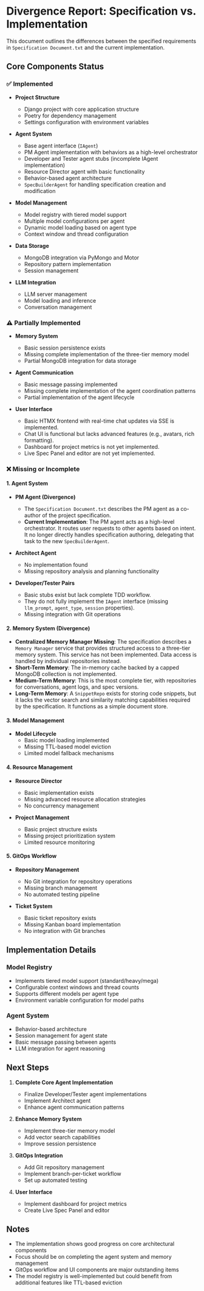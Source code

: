 # Divergence Report: Specification vs. Implementation

This document outlines the differences between the specified requirements in `Specification Document.txt` and the current implementation.

## Core Components Status

### ✅ Implemented

- **Project Structure**
  - Django project with core application structure
  - Poetry for dependency management
  - Settings configuration with environment variables

- **Agent System**
  - Base agent interface (`IAgent`)
  - PM Agent implementation with behaviors as a high-level orchestrator
  - Developer and Tester agent stubs (incomplete IAgent implementation)
  - Resource Director agent with basic functionality
  - Behavior-based agent architecture
  - `SpecBuilderAgent` for handling specification creation and modification

- **Model Management**
  - Model registry with tiered model support
  - Multiple model configurations per agent
  - Dynamic model loading based on agent type
  - Context window and thread configuration

- **Data Storage**
  - MongoDB integration via PyMongo and Motor
  - Repository pattern implementation
  - Session management

- **LLM Integration**
  - LLM server management
  - Model loading and inference
  - Conversation management

### ⚠️ Partially Implemented

- **Memory System**
  - Basic session persistence exists
  - Missing complete implementation of the three-tier memory model
  - Partial MongoDB integration for data storage

- **Agent Communication**
  - Basic message passing implemented
  - Missing complete implementation of the agent coordination patterns
  - Partial implementation of the agent lifecycle

- **User Interface**
  - Basic HTMX frontend with real-time chat updates via SSE is implemented.
  - Chat UI is functional but lacks advanced features (e.g., avatars, rich formatting).
  - Dashboard for project metrics is not yet implemented.
  - Live Spec Panel and editor are not yet implemented.

### ❌ Missing or Incomplete

#### 1. Agent System
- **PM Agent (Divergence)**
  - The `Specification Document.txt` describes the PM agent as a co-author of the project specification. 
  - **Current Implementation**: The PM agent acts as a high-level orchestrator. It routes user requests to other agents based on intent. It no longer directly handles specification authoring, delegating that task to the new `SpecBuilderAgent`.

- **Architect Agent**
  - No implementation found
  - Missing repository analysis and planning functionality

- **Developer/Tester Pairs**
  - Basic stubs exist but lack complete TDD workflow.
  - They do not fully implement the `IAgent` interface (missing `llm_prompt`, `agent_type`, `session` properties).
  - Missing integration with Git operations

#### 2. Memory System (Divergence)
- **Centralized Memory Manager Missing**: The specification describes a `Memory Manager` service that provides structured access to a three-tier memory system. This service has not been implemented. Data access is handled by individual repositories instead.
- **Short-Term Memory**: The in-memory cache backed by a capped MongoDB collection is not implemented.
- **Medium-Term Memory**: This is the most complete tier, with repositories for conversations, agent logs, and spec versions.
- **Long-Term Memory**: A `SnippetRepo` exists for storing code snippets, but it lacks the vector search and similarity matching capabilities required by the specification. It functions as a simple document store.

#### 3. Model Management
- **Model Lifecycle**
  - Basic model loading implemented
  - Missing TTL-based model eviction
  - Limited model fallback mechanisms

#### 4. Resource Management
- **Resource Director**
  - Basic implementation exists
  - Missing advanced resource allocation strategies
  - No concurrency management

- **Project Management**
  - Basic project structure exists
  - Missing project prioritization system
  - Limited resource monitoring

#### 5. GitOps Workflow
- **Repository Management**
  - No Git integration for repository operations
  - Missing branch management
  - No automated testing pipeline

- **Ticket System**
  - Basic ticket repository exists
  - Missing Kanban board implementation
  - No integration with Git branches

## Implementation Details

### Model Registry
- Implements tiered model support (standard/heavy/mega)
- Configurable context windows and thread counts
- Supports different models per agent type
- Environment variable configuration for model paths

### Agent System
- Behavior-based architecture
- Session management for agent state
- Basic message passing between agents
- LLM integration for agent reasoning

## Next Steps

1. **Complete Core Agent Implementation**
   - Finalize Developer/Tester agent implementations
   - Implement Architect agent
   - Enhance agent communication patterns

2. **Enhance Memory System**
   - Implement three-tier memory model
   - Add vector search capabilities
   - Improve session persistence

3. **GitOps Integration**
   - Add Git repository management
   - Implement branch-per-ticket workflow
   - Set up automated testing

4. **User Interface**
   - Implement dashboard for project metrics
   - Create Live Spec Panel and editor

## Notes

- The implementation shows good progress on core architectural components
- Focus should be on completing the agent system and memory management
- GitOps workflow and UI components are major outstanding items
- The model registry is well-implemented but could benefit from additional features like TTL-based eviction

